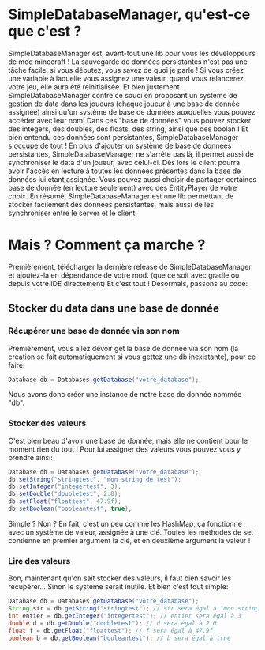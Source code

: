 # SimpleDatabaseManager, qu'est-ce que c'est ?
SimpleDatabaseManager est, avant-tout une lib pour vous les développeurs de mod minecraft !
La sauvegarde de données persistantes n'est pas une tâche facile, si vous débutez, vous savez de quoi je parle !
Si vous créez une variable à laquelle vous assignez une valeur, quand vous relancerez votre jeu, elle aura été reinitialisée.
Et bien justement SimpleDatabaseManager contre ce souci en proposant un système de gestion de data dans les joueurs (chaque joueur à une base de donnée assignée) ainsi qu'un système de base de données auxquelles vous pouvez accéder avec leur nom!
Dans ces "base de données" vous pouvez stocker des integers, des doubles, des floats, des string, ainsi que des boolan ! Et bien entendu ces données sont persistantes, SimpleDatabaseManager s'occupe de tout !
En plus d'ajouter un système de base de données persistantes, SimpleDatabaseManager ne s'arrête pas là, il permet aussi de synchroniser le data d'un joueur, avec celui-ci. 
Dès lors le client pourra avoir l'accès en lecture à toutes les données présentes dans la base de données lui étant assignée. 
Vous pouvez aussi choisir de partager certaines base de donnée (en lecture seulement) avec des EntityPlayer de votre choix.
En résumé, SimpleDatabaseManager est une lib permettant de stocker facilement des données persistantes, mais aussi de les synchroniser entre le server et le client.

# Mais ? Comment ça marche ?
Premièrement, télécharger la dernière release de SimpleDatabaseManager et ajoutez-la en dépendance de votre mod. (que ce soit avec gradle ou depuis votre IDE directement)
Et c'est tout ! Désormais, passons au code:

## Stocker du data dans une base de donnée
### Récupérer une base de donnée via son nom
Premièrement, vous allez devoir get la base de donnée via son nom (la création se fait automatiquement si vous gettez une db inexistante), pour ce faire:
```JAVA
Database db = Databases.getDatabase("votre_database");
```
Nous avons donc créer une instance de notre base de donnée nommée "db".
### Stocker des valeurs
C'est bien beau d'avoir une base de donnée, mais elle ne contient pour le moment rien du tout !
Pour lui assigner des valeurs vous pouvez vous y prendre ainsi:
```JAVA
Database db = Databases.getDatabase("votre_database");
db.setString("stringtest", "mon string de test");
db.setInteger("integertest", 3);
db.setDouble("doubletest", 2.0);
db.setFloat("floattest", 47.9f);
db.setBoolean("booleantest", true);
```
Simple ? Non ?
En fait, c'est un peu comme les HashMap, ça fonctionne avec un système de valeur, assignée à une clé.
Toutes les méthodes de set contienne en premier argument la clé, et en deuxième argument la valeur ! 
### Lire des valeurs
Bon, maintenant qu'on sait stocker des valeurs, il faut bien savoir les récupérer... Sinon le système serait inutile.
Et bien c'est tout simple:
```JAVA
Database db = Databases.getDatabase("votre_database");
String str = db.getString("stringtest"); // str sera égal à "mon string de test"
int entier = db.getInteger("integertest"); // entier sera égal à 3
double d = db.getDouble("doubletest"); // d sera égal à 2.0
float f = db.getFloat("floattest"); // f sera égal à 47.9f
boolean b = db.getBoolean("booleantest"); // b sera égal à true
```
